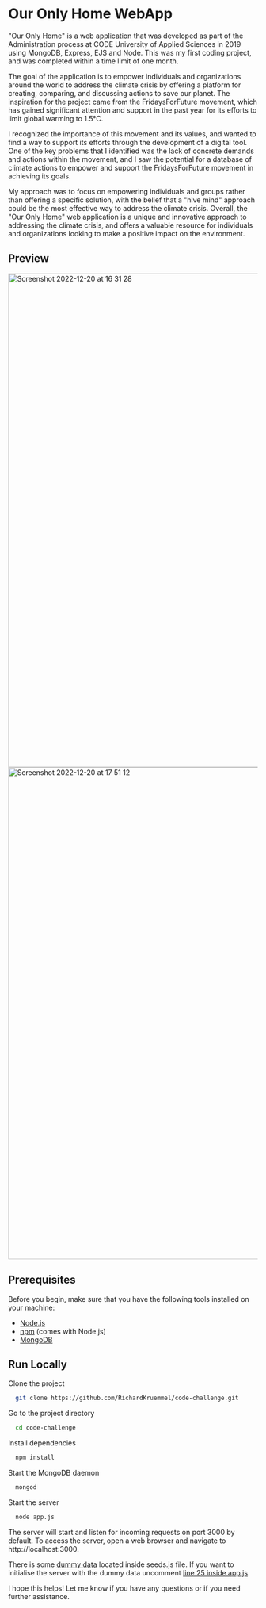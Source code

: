 # Our Only Home WebApp

"Our Only Home" is a web application that was developed as part of the Administration process at CODE University of Applied Sciences in 2019 using MongoDB, Express, EJS and Node. This was my first coding project, and was completed within a time limit of one month.

The goal of the application is to empower individuals and organizations around the world to address the climate crisis by offering a platform for creating, comparing, and discussing actions to save our planet. The inspiration for the project came from the FridaysForFuture movement, which has gained significant attention and support in the past year for its efforts to limit global warming to 1.5°C.

I recognized the importance of this movement and its values, and wanted to find a way to support its efforts through the development of a digital tool. One of the key problems that I identified was the lack of concrete demands and actions within the movement, and I saw the potential for a database of climate actions to empower and support the FridaysForFuture movement in achieving its goals.

My approach was to focus on empowering individuals and groups rather than offering a specific solution, with the belief that a "hive mind" approach could be the most effective way to address the climate crisis. Overall, the "Our Only Home" web application is a unique and innovative approach to addressing the climate crisis, and offers a valuable resource for individuals and organizations looking to make a positive impact on the environment.

## Preview
<img width="996" alt="Screenshot 2022-12-20 at 16 31 28" src="https://user-images.githubusercontent.com/61158193/208721734-60c98e4a-519a-4fde-810b-6fec1709dfff.png">

<img width="992" alt="Screenshot 2022-12-20 at 17 51 12" src="https://user-images.githubusercontent.com/61158193/208721938-8296a357-ed3b-42b5-8270-118f2636c46b.png">

## Prerequisites
Before you begin, make sure that you have the following tools installed on your machine:

- [Node.js](https://nodejs.org/en/download/)
- [npm](https://www.npmjs.com/get-npm) (comes with Node.js)
- [MongoDB](https://docs.mongodb.com/manual/installation/)

## Run Locally

Clone the project

```bash
  git clone https://github.com/RichardKruemmel/code-challenge.git
```

Go to the project directory

```bash
  cd code-challenge
```

Install dependencies

```bash
  npm install
```

Start the MongoDB daemon

```bash
  mongod
```

Start the server

```bash
  node app.js
```

The server will start and listen for incoming requests on port 3000 by default.
To access the server, open a web browser and navigate to http://localhost:3000.

There is some [dummy data](https://github.com/RichardKruemmel/code-challenge/blob/master/seeds.js#L5-L30) located inside seeds.js file. If you want to initialise the server with the dummy data uncomment [line 25 inside app.js](https://github.com/RichardKruemmel/code-challenge/blob/master/app.js#L25).

I hope this helps! Let me know if you have any questions or if you need further assistance.
